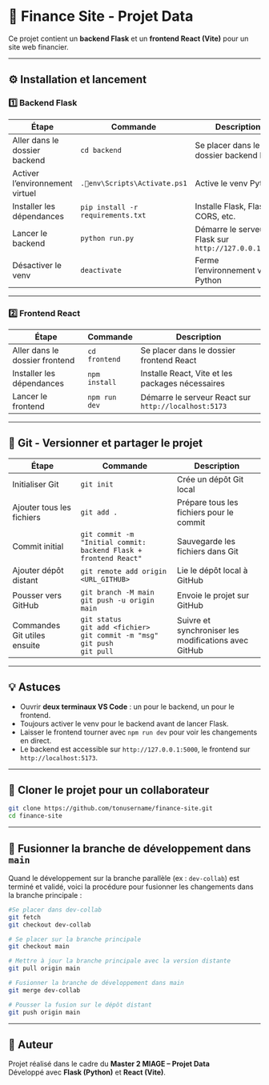 # 💼 Finance Site - Projet Data

Ce projet contient un **backend Flask** et un **frontend React (Vite)** pour un site web financier.  

---

## ⚙️ Installation et lancement

### 1️⃣ Backend Flask

| Étape | Commande | Description |
|-------|-----------|-------------|
| Aller dans le dossier backend | `cd backend` | Se placer dans le dossier backend Flask |
| Activer l’environnement virtuel | `.env\Scripts\Activate.ps1` | Active le venv Python |
| Installer les dépendances | `pip install -r requirements.txt` | Installe Flask, Flask-CORS, etc. |
| Lancer le backend | `python run.py` | Démarre le serveur Flask sur `http://127.0.0.1:5000` |
| Désactiver le venv | `deactivate` | Ferme l’environnement virtuel Python |

---

### 2️⃣ Frontend React

| Étape | Commande | Description |
|-------|-----------|-------------|
| Aller dans le dossier frontend | `cd frontend` | Se placer dans le dossier frontend React |
| Installer les dépendances | `npm install` | Installe React, Vite et les packages nécessaires |
| Lancer le frontend | `npm run dev` | Démarre le serveur React sur `http://localhost:5173` |

---

## 🧭 Git - Versionner et partager le projet

| Étape | Commande | Description |
|-------|-----------|-------------|
| Initialiser Git | `git init` | Crée un dépôt Git local |
| Ajouter tous les fichiers | `git add .` | Prépare tous les fichiers pour le commit |
| Commit initial | `git commit -m "Initial commit: backend Flask + frontend React"` | Sauvegarde les fichiers dans Git |
| Ajouter dépôt distant | `git remote add origin <URL_GITHUB>` | Lie le dépôt local à GitHub |
| Pousser vers GitHub | `git branch -M main` <br> `git push -u origin main` | Envoie le projet sur GitHub |
| Commandes Git utiles ensuite | `git status` <br> `git add <fichier>` <br> `git commit -m "msg"` <br> `git push` <br> `git pull` | Suivre et synchroniser les modifications avec GitHub |

---

## 💡 Astuces

- Ouvrir **deux terminaux VS Code** : un pour le backend, un pour le frontend.  
- Toujours activer le venv pour le backend avant de lancer Flask.  
- Laisser le frontend tourner avec `npm run dev` pour voir les changements en direct.  
- Le backend est accessible sur `http://127.0.0.1:5000`, le frontend sur `http://localhost:5173`.  

---

## 👥 Cloner le projet pour un collaborateur

```bash
git clone https://github.com/tonusername/finance-site.git
cd finance-site
```

---

## 🔀 Fusionner la branche de développement dans `main`

Quand le développement sur la branche parallèle (ex : `dev-collab`) est terminé et validé, voici la procédure pour fusionner les changements dans la branche principale :

```bash
#Se placer dans dev-collab 
git fetch
git checkout dev-collab

# Se placer sur la branche principale
git checkout main

# Mettre à jour la branche principale avec la version distante
git pull origin main

# Fusionner la branche de développement dans main
git merge dev-collab

# Pousser la fusion sur le dépôt distant
git push origin main
```

---

## 🧾 Auteur

Projet réalisé dans le cadre du **Master 2 MIAGE – Projet Data**  
Développé avec **Flask (Python)** et **React (Vite)**.  

